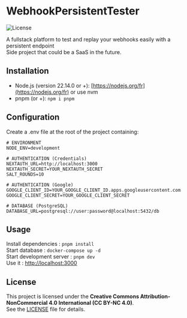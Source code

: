 # WebhookPersistentTester

![License](https://img.shields.io/badge/License-CC%20BY--NC%204.0-lightgrey)

A fullstack platform to test and replay your webhooks easily with a persistent endpoint\
Side project that could be a SaaS in the future.

## Installation

- Node.js (version 22.14.0 or +): [https://nodejs.org/fr](https://nodejs.org/fr) or use nvm
- pnpm (or +): `npm i pnpm`

## Configuration

Create a .env file at the root of the project containing:

```dotenv
# ENVIRONMENT
NODE_ENV=development

# AUTHENTICATION (Credentials)
NEXTAUTH_URL=http://localhost:3000
NEXTAUTH_SECRET=YOUR_NEXTAUTH_SECRET
SALT_ROUNDS=10

# AUTHENTICATION (Google)
GOOGLE_CLIENT_ID=YOUR_GOOGLE_CLIENT_ID.apps.googleusercontent.com
GOOGLE_CLIENT_SECRET=YOUR_GOOGLE_CLIENT_SECRET

# DATABASE (PostgreSQL)
DATABASE_URL=postgresql://user:password@localhost:5432/db

```

## Usage

Install dependencies : `pnpm install`\
Start database : `docker-compose up -d`\
Start development server : `pnpm dev`\
Use it : [http://localhost:3000](http://localhost:3000)


## License

This project is licensed under the **Creative Commons Attribution-NonCommercial 4.0 International (CC BY-NC 4.0)**.  
See the [LICENSE](./LICENSE) file for details.

